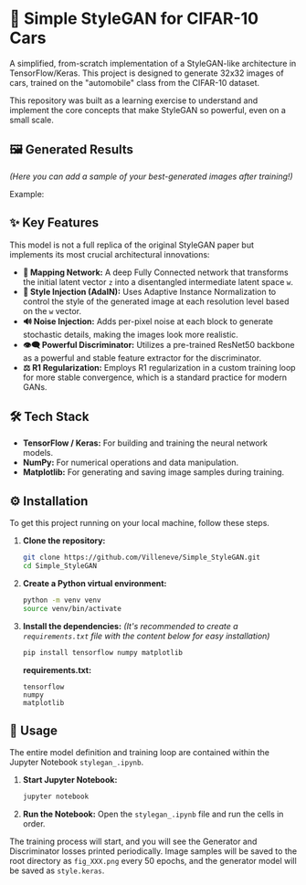 # 🚗 Simple StyleGAN for CIFAR-10 Cars

A simplified, from-scratch implementation of a StyleGAN-like architecture in TensorFlow/Keras. This project is designed to generate 32x32 images of cars, trained on the "automobile" class from the CIFAR-10 dataset.

This repository was built as a learning exercise to understand and implement the core concepts that make StyleGAN so powerful, even on a small scale.

## 🖼️ Generated Results

*(Here you can add a sample of your best-generated images after training\!)*

Example:

## ✨ Key Features

This model is not a full replica of the original StyleGAN paper but implements its most crucial architectural innovations:

  * **🎨 Mapping Network:** A deep Fully Connected network that transforms the initial latent vector `z` into a disentangled intermediate latent space `w`.
  * **💉 Style Injection (AdaIN):** Uses Adaptive Instance Normalization to control the style of the generated image at each resolution level based on the `w` vector.
  * **🔊 Noise Injection:** Adds per-pixel noise at each block to generate stochastic details, making the images look more realistic.
  * **👁️‍🗨️ Powerful Discriminator:** Utilizes a pre-trained ResNet50 backbone as a powerful and stable feature extractor for the discriminator.
  * **⚖️ R1 Regularization:** Employs R1 regularization in a custom training loop for more stable convergence, which is a standard practice for modern GANs.

## 🛠️ Tech Stack

  * **TensorFlow / Keras:** For building and training the neural network models.
  * **NumPy:** For numerical operations and data manipulation.
  * **Matplotlib:** For generating and saving image samples during training.

## ⚙️ Installation

To get this project running on your local machine, follow these steps.

1.  **Clone the repository:**

    ```bash
    git clone https://github.com/Villeneve/Simple_StyleGAN.git
    cd Simple_StyleGAN
    ```

2.  **Create a Python virtual environment:**

    ```bash
    python -m venv venv
    source venv/bin/activate
    ```

3.  **Install the dependencies:**
    *(It's recommended to create a `requirements.txt` file with the content below for easy installation)*

    ```bash
    pip install tensorflow numpy matplotlib
    ```

    **requirements.txt:**

    ```
    tensorflow
    numpy
    matplotlib
    ```

## 🚀 Usage

The entire model definition and training loop are contained within the Jupyter Notebook `stylegan_.ipynb`.

1.  **Start Jupyter Notebook:**

    ```bash
    jupyter notebook
    ```

2.  **Run the Notebook:** Open the `stylegan_.ipynb` file and run the cells in order.

The training process will start, and you will see the Generator and Discriminator losses printed periodically. Image samples will be saved to the root directory as `fig_XXX.png` every 50 epochs, and the generator model will be saved as `style.keras`.